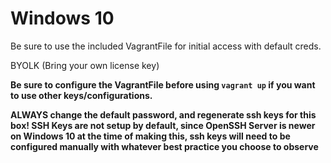 # Windows 10

Be sure to use the included VagrantFile for initial access with default creds.

BYOLK (Bring your own license key)

**Be sure to configure the VagrantFile before using `vagrant up` if you want to use other keys/configurations.**

**ALWAYS change the default password, and regenerate ssh keys for this box! SSH Keys are not setup by default, since OpenSSH Server is newer on Windows 10 at the time of making this, ssh keys will need to be configured manually with whatever best practice you choose to observe**
